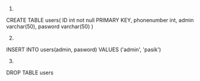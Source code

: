 1)
CREATE TABLE users(
	ID int not null PRIMARY KEY,
        phonenumber int,
	admin varchar(50),
	pasword varchar(50)
)

2)
INSERT INTO users(admin, pasword)
VALUES ('admin', 'pasik')

3)
DROP TABLE users

